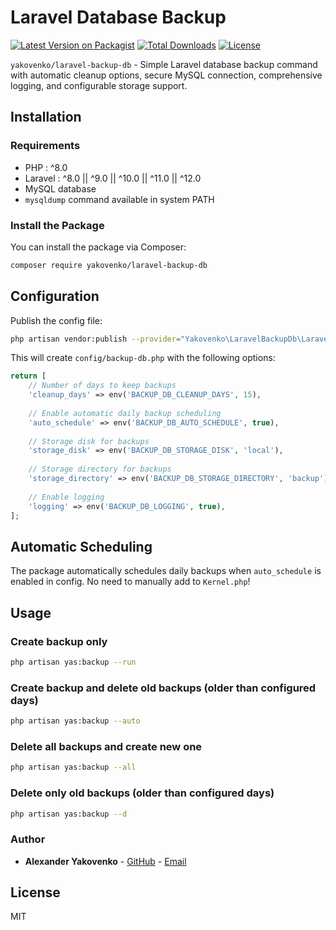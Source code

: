 # Laravel Database Backup

[![Latest Version on Packagist](https://img.shields.io/packagist/v/yakovenko/laravel-backup-db.svg?style=flat-square)](https://packagist.org/packages/yakovenko/laravel-backup-db)
[![Total Downloads](https://img.shields.io/packagist/dt/yakovenko/laravel-backup-db.svg?style=flat-square)](https://packagist.org/packages/yakovenko/laravel-backup-db)
[![License](https://img.shields.io/packagist/l/yakovenko/laravel-backup-db.svg?style=flat-square)](https://opensource.org/licenses/MIT)

`yakovenko/laravel-backup-db` - Simple Laravel database backup command with automatic cleanup options, secure MySQL connection, comprehensive logging, and configurable storage support.

## Installation

### Requirements

- PHP     : ^8.0
- Laravel : ^8.0 || ^9.0 || ^10.0 || ^11.0 || ^12.0
- MySQL database
- `mysqldump` command available in system PATH

### Install the Package

You can install the package via Composer:

```bash
composer require yakovenko/laravel-backup-db
```

## Configuration

Publish the config file:
```bash
php artisan vendor:publish --provider="Yakovenko\LaravelBackupDb\LaravelBackupDbServiceProvider" --tag=config
```

This will create `config/backup-db.php` with the following options:

```php
return [
    // Number of days to keep backups
    'cleanup_days' => env('BACKUP_DB_CLEANUP_DAYS', 15),
    
    // Enable automatic daily backup scheduling
    'auto_schedule' => env('BACKUP_DB_AUTO_SCHEDULE', true),
    
    // Storage disk for backups
    'storage_disk' => env('BACKUP_DB_STORAGE_DISK', 'local'),
    
    // Storage directory for backups
    'storage_directory' => env('BACKUP_DB_STORAGE_DIRECTORY', 'backup'),
    
    // Enable logging
    'logging' => env('BACKUP_DB_LOGGING', true),
];
```

## Automatic Scheduling

The package automatically schedules daily backups when `auto_schedule` is enabled in config. No need to manually add to `Kernel.php`!

## Usage

### Create backup only
```bash
php artisan yas:backup --run
```

### Create backup and delete old backups (older than configured days)
```bash
php artisan yas:backup --auto
```

### Delete all backups and create new one
```bash
php artisan yas:backup --all
```

### Delete only old backups (older than configured days)
```bash
php artisan yas:backup --d
```

### Author

- **Alexander Yakovenko** - [GitHub](https://github.com/as-yakovenko) - [Email](mailto:paffen.web@gmail.com)

## License

MIT
